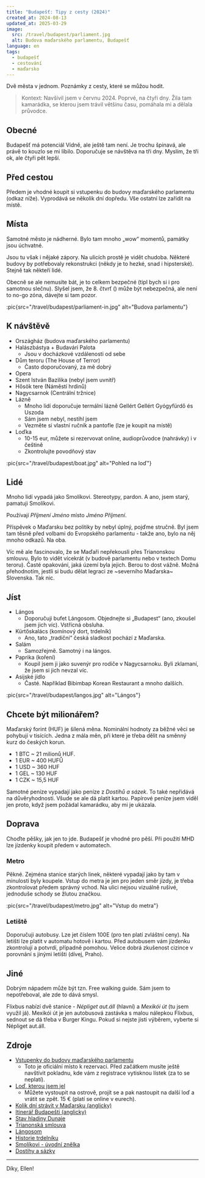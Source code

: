 ```yaml
---
title: "Budapešť: Tipy z cesty (2024)"
created_at: 2024-08-13
updated_at: 2025-03-29
image:
  src: /travel/budapest/parliament.jpg
  alt: Budova maďarského parlamentu, Budapešť
language: en
tags:
  - budapešť
  - cestování
  - maďarsko
---
```


Dvě města v jednom. Poznámky z cesty, které se můžou hodit.

> Kontext: Navšívil jsem v červnu 2024. Poprvé, na čtyři dny. Žila tam kamarádka, se kterou jsem trávil většinu času, pomáhala mi a dělala průvodce.

## Obecné

Budapešť má potenciál Vídně, ale ještě tam není. Je trochu špinavá, ale právě to kouzlo se mi líbilo. Doporučuje se návštěva na tři dny. Myslím, že tři ok, ale čtyři pět lepší.

## Před cestou

Předem je vhodné koupit si vstupenku do budovy maďarského parlamentu (odkaz níže). Vyprodává se několik dní dopředu. Vše ostatní lze zařídit na místě.

## Místa

Samotné město je nádherné. Bylo tam mnoho „wow“ momentů, památky jsou úchvatné.

Jsou tu však i nějaké zápory. Na ulicích prostě je vidět chudoba. Některé budovy by potřebovaly rekonstrukci (někdy je to hezké, snad i hipsterské). Stejně tak někteří lidé.

Obecně se ale nemusíte bát, je to celkem bezpečné (tipl bych si i pro samotnou slečnu). Slyšel jsem, že 8. čtvrť () může být nebezpečná, ale není to no-go zóna, dávejte si tam pozor.

:pic{src="/travel/budapest/parliament-in.jpg" alt="Budova parlamentu"}

## K návštěvě

- Országház (budova maďarského parlamentu)
- Halászbástya + Budavári Palota
  - Jsou v docházkové vzdálenosti od sebe
- Dům teroru (The House of Terror)
  - Často doporučovaný, za mě dobrý
- Opera
- Szent István Bazilika (nebyl jsem uvnitř)
- Hősök tere (Náměstí hrdinů)
- Nagycsarnok (Centrální tržnice)
- Lázně
  - Mnoho lidí doporučuje termální lázně Gellért Gellért Gyógyfürdő és Uszoda
  - Sám jsem nebyl, nestihl jsem
  - Vezměte si vlastní ručník a pantofle (lze je koupit na místě)
- Loďka
  - 10-15 eur, můžete si rezervovat online, audioprůvodce (nahrávky) i v češtině
  - Zkontrolujte povodňový stav

:pic{src="/travel/budapest/boat.jpg" alt="Pohled na loď"}

## Lidé

Mnoho lidí vypadá jako Smolíkovi. Stereotypy, pardon. A ano, jsem starý, pamatuji Smolíkovi.

Používají _Příjmení Jméno_ místo _Jméno Příjmení_.

Příspěvek o Maďarsku bez politiky by nebyl úplný, pojďme stručně. Byl jsem tam těsně před volbami do Evropského parlamentu - takže ano, bylo na něj mnoho odkazů. Na oba.

Víc mě ale fascinovalo, že se Maďaři nepřekousli přes Trianonskou smlouvu. Bylo to vidět vícekrát (v budově parlamentu nebo v textech Domu teroru). Časté opakování, jaká území byla jejich. Berou to dost vážně. Možná přehodnotím, jestli si budu dělat legraci ze ~severního Maďarska~ Slovenska. Tak nic.

## Jíst

- Lángos
  - Doporučuji bufet Lángosom. Objednejte si „Budapest“ (ano, zkoušel jsem jich víc). Vstřícná obsluha.
- Kürtőskalács (komínový dort, trdelník)
  - Ano, tato „tradiční“ česká sladkost pochází z Maďarska.
- Salám
  - Samozřejmě. Samotný i na lángos.
- Paprika (koření)
  - Koupil jsem ji jako suvenýr pro rodiče v Nagycsarnoku. Byli zklamaní, že jsem si jich nevzal víc.
- Asijské jídlo
  - Časté. Například Bibimbap Korean Restaurant a mnoho dalších.

:pic{src="/travel/budapest/langos.jpg" alt="Lángos"}

## Chcete být milionářem?

Maďarský forint (HUF) je šílená měna. Nominální hodnoty za běžné věci se pohybují v tisících. Jedna z mála měn, při které je třeba dělit na směnný kurz do českých korun.

- 1 BTC ~ 21 milionů HUF.
- 1 EUR ~ 400 HUFŮ
- 1 USD ~ 360 HUF
- 1 GEL ~ 130 HUF
- 1 CZK ~ 15,5 HUF

Samotné peníze vypadají jako peníze z _Dostihů a sázek_. To také nepřidává na důvěryhodnosti. Všude se ale dá platit kartou. Papírové peníze jsem viděl jen proto, když jsem požádal kamarádku, aby mi je ukázala.

## Doprava

Choďte pěšky, jak jen to jde. Budapešť je vhodné pro pěší. Při použití MHD lze jízdenky koupit předem v automatech.

### Metro

Pěkné. Zejména stanice starých linek, některé vypadají jako by tam v minulosti byly koupele. Vstup do metra je jen pro jeden směr jízdy, je třeba zkontrolovat předem správný vchod. Na ulici nejsou vizuálně rušivé, jednoduše schody se žlutou značkou.

:pic{src="/travel/budapest/metro.jpg" alt="Vstup do metra"}

### Letiště

Doporučuji autobusy. Lze jet číslem 100E (pro ten platí zvláštní ceny). Na letišti lze platit v automatu hotově i kartou. Před autobusem vám jízdenku zkontrolují a potvrdí, případně pomohou. Velice dobrá zkušenost cizince v porovnání s jinými letišti (dívej, Praho).

## Jiné

Dobrým nápadem může být tzn. Free walking guide. Sám jsem to nepotřeboval, ale zde to dává smysl.

Flixbus nabízí dvě stanice - _Népliget aut.áll_ (hlavní) a _Mexikói út_ (tu jsem využil já). Mexikói út je jen autobusová zastávka s malou nálepkou Flixbus, sednout se dá třeba v Burger Kingu. Pokud si nejste jisti výběrem, vyberte si Népliget aut.áll.

## Zdroje

- [Vstupenky do budovy maďarského parlamentu](https://jegymester.hu/event-host/900/parlament)
  - Toto je oficiální místo k rezervaci. Před začátkem musíte ještě navštívit pokladnu, kde vám z registrace vytisknou lístek (za to se neplatí).
- [Loď, kterou jsem jel](https://legenda.hu/en/duna-bella)
  - Můžete vystoupit na ostrově, projít se a pak nastoupit na další loď a vrátit se zpět. 15 € (platí se online v eurech).
- [Kolik dní strávit v Maďarsku (anglicky)](https://www.reddit.com/r/solotravel/comments/swz2uu/how_many_days_should_i_spend_in_budapest/)
- [Itinerář Budapešti (anglicky)](https://www.ricksteves.com/europe/hungary/budapest-itinerary)
- [Stav hladiny Dunaje](https://sites.research.google/floods/l/47.78363463526376/18.9459228515625/10/g/GRDC_6442500)
- [Trianonská smlouva](https://cs.wikipedia.org/wiki/Trianonsk%C3%A1_smlouva)
- [Lángosom](https://www.google.com/maps/place/L%C3%A1ngosom/@47.4994046,19.0664479,19z/data=!3m1!4b1!4m6!3m5!1s0x4741ddccc99e4489:0x38a58fa780e4a435!8m2!3d47.4994037!4d19.0670916!16s%2Fg%2F11jxv7y1_0?entry=ttu)
- [Historie trdelníku](https://www.youtube.com/watch?v=MPNEFr6O-Dw)
- [Smolíkovi - úvodní znělka](https://www.youtube.com/watch?v=OBOV1hHDp5U)
- [Dostihy a sázky](https://www.mojedino.cz/dostihy-a-sazky.html)

---

Díky, Ellen!
